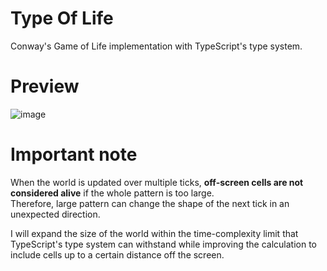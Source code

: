 # Type Of Life
Conway's Game of Life implementation with TypeScript's type system.


# Preview
![image](https://user-images.githubusercontent.com/34784356/221182068-b577f994-2559-43da-9ebf-a75ee02de08c.png)
# Important note

When the world is updated over multiple ticks, **off-screen cells are not considered alive** if the whole pattern is too large.   
Therefore, large pattern can change the shape of the next tick in an unexpected direction.

I will expand the size of the world within the time-complexity limit that TypeScript's type system can withstand while improving the calculation to include cells up to a certain distance off the screen.

